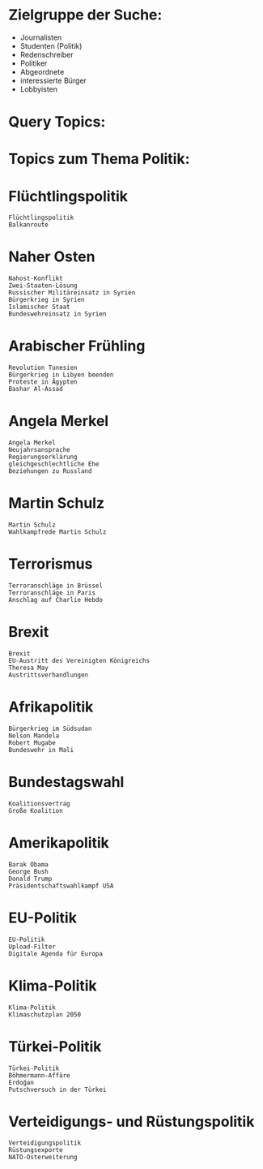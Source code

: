 # Zielgruppe der Suche:
* Journalisten
* Studenten (Politik)
* Redenschreiber
* Politiker
* Abgeordnete
* interessierte Bürger
* Lobbyisten

# Query Topics:
# Topics zum Thema Politik:

# Flüchtlingspolitik
    Flüchtlingspolitik
    Balkanroute
# Naher Osten
    Nahost-Konflikt
    Zwei-Staaten-Lösung
    Russischer Militäreinsatz in Syrien
    Bürgerkrieg in Syrien
    Islamischer Staat
    Bundeswehreinsatz in Syrien
# Arabischer Frühling
    Revolution Tunesien
    Bürgerkrieg in Libyen beenden
    Proteste in Ägypten
    Bashar Al-Assad

# Angela Merkel
    Angela Merkel
    Neujahrsansprache
    Regierungserklärung
    gleichgeschlechtliche Ehe
    Beziehungen zu Russland
# Martin Schulz
    Martin Schulz
    Wahlkampfrede Martin Schulz
# Terrorismus
    Terroranschläge in Brüssel
    Terroranschläge in Paris
    Anschlag auf Charlie Hebdo
# Brexit
    Brexit
    EU-Austritt des Vereinigten Königreichs
    Theresa May
    Austrittsverhandlungen
# Afrikapolitik
    Bürgerkrieg im Südsudan
    Nelson Mandela
    Robert Mugabe
    Bundeswehr in Mali
# Bundestagswahl
    Koalitionsvertrag
    Große Koalition
# Amerikapolitik
    Barak Obama
    George Bush
    Donald Trump
    Präsidentschaftswahlkampf USA
# EU-Politik
    EU-Politik
    Upload-Filter
    Digitale Agenda für Europa
# Klima-Politik
    Klima-Politik
    Klimaschutzplan 2050
# Türkei-Politik
    Türkei-Politik
    Böhmermann-Affäre
    Erdoğan
    Putschversuch in der Türkei
# Verteidigungs- und Rüstungspolitik
    Verteidigungspolitik
    Rüstungsexporte
    NATO-Osterweiterung
